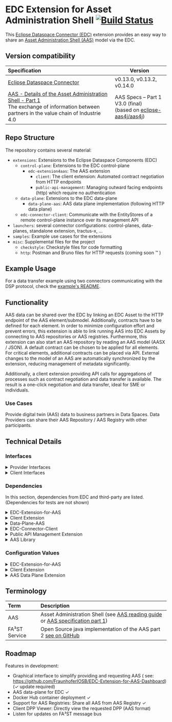 # EDC Extension for Asset Administration Shell [![Build Status](https://github.com/FraunhoferIOSB/EDC-Extension-for-AAS/actions/workflows/gradle.yml/badge.svg)](https://github.com/FraunhoferIOSB/EDC-Extension-for-AAS/actions)

This [Eclipse Dataspace Connector (EDC)](https://github.com/eclipse-dataspaceconnector/DataSpaceConnector) extension
provides an easy way to share
an [Asset Administration Shell (AAS)](https://www.plattform-i40.de/SiteGlobals/IP/Forms/Listen/Downloads/EN/Downloads_Formular.html?cl2Categories_TechnologieAnwendungsbereich_name=Verwaltungsschale)
model via the EDC.

## Version compatibility

| Specification                                                                                                                                                                                                                                                                | Version                                                                                                      |
|:-----------------------------------------------------------------------------------------------------------------------------------------------------------------------------------------------------------------------------------------------------------------------------|--------------------------------------------------------------------------------------------------------------|
| [Eclipse Dataspace Connector](https://github.com/eclipse-dataspaceconnector/DataSpaceConnector)                                                                                                                                                                              | v0.13.0, v0.13.2, v0.14.0                                                                                    |
| [AAS - Details of the Asset Administration Shell - Part 1](https://www.plattform-i40.de/IP/Redaktion/EN/Downloads/Publikation/Details_of_the_Asset_Administration_Shell_Part1_V3.html)<br />The exchange of information between partners in the value chain of Industrie 4.0 | AAS Specs – Part 1 V3.0 (final)<br/>(based on [eclipse-aas4j/aas4j](https://github.com/eclipse-aas4j/aas4j)) |

## Repo Structure

The repository contains several material:
- `extensions`: Extensions to the Eclipse Dataspace Components (EDC)
  - `control-plane`: Extensions to the EDC control-plane
    - `edc-extension4aas`: The AAS extension
      - `client`: The client extension: Automated contract negotiation from HTTP endpoints
      - `public-api-management`: Managing outward facing endpoints (http) which require no authentication
  - `data-plane`: Extensions to the EDC data-plane
    - `data-plane-aas`: AAS data plane implementation (following HTTP data plane)
  - `edc-connector-client`: Communicate with the EntityStores of a remote control-plane instance over its management API
- `launchers`: several connector configurations: control-planes, data-planes, standalone extension, tractus-x, ...
- `samples`: Example use cases for the extensions
- `misc`: Supplemental files for the project
  - `checkstyle`: Checkstyle files for code formatting
  - `http`: Postman and Bruno files for HTTP requests (coming soon :tm: ) 

<!-- ------------------Template Section --------------------------- -->

## Example Usage

For a data transfer example using two connectors communicating with the DSP protocol, check
the [example's README](example/README.md).

## Functionality

AAS data can be shared over the EDC by linking an EDC Asset to the HTTP endpoint of the AAS element/submodel.
Additionally,
contracts have to be defined for each element. In order to minimize configuration effort and prevent errors, this
extension is able to link running AAS into EDC Assets by connecting to AAS repositories or AAS registries. Furthermore,
this
extension can also start an AAS repository by reading an AAS
model (AASX / JSON). A default contract can be chosen to be applied for all elements. For critical elements, additional
contracts can
be placed via API. External changes to the model of an AAS are automatically synchronized by the extension, reducing
management of metadata significantly.

Additionally, a client extension providing API calls for aggregations of processes such as contract negotiation and data
transfer is available. The result is a one-click negotiation and data transfer, ideal for SME or individuals.

### Use Cases

Provide digital twin (AAS) data to business partners in Data Spaces. Data Providers can share their AAS Repository / AAS
Registry with other participants.

## Technical Details

### Interfaces

<details>

<summary>Provider Interfaces</summary>

| HTTP Method | Interface (edc:1234/api/...) ((a) = only for authenticated users) | Parameters ((r) = required)                                                                                                                                                  | Description                                                                                                                                                                                                                                            |
|:------------|:------------------------------------------------------------------|:-----------------------------------------------------------------------------------------------------------------------------------------------------------------------------|:-------------------------------------------------------------------------------------------------------------------------------------------------------------------------------------------------------------------------------------------------------|
| GET         | config (a)                                                        | -                                                                                                                                                                            | Get current extension configuration values.                                                                                                                                                                                                            |
| PATCH       | config (a)                                                        | Body: Updated config values (JSON) (r)                                                                                                                                       | Update config values.                                                                                                                                                                                                                                  |
| POST        | service (a)                                                       | Query Parameter "url"                                                                                                                                                        | Register a standalone AAS service (e.g., FA³ST) to this extension. The service can now be supplied in JSON format with a selection of AAS elements to register and access and usage policies per AAS element. See changelog.md for an example of this. |
| DELETE      | service (a)                                                       | Query Parameter "url" (r)                                                                                                                                                    | Unregister an AAS service (e.g., FA³ST) from this extension, possibly shutting down the service if it has been started internally.                                                                                                                     |
| POST        | registry (a)                                                      | Query Parameter "url" (r)                                                                                                                                                    | Register an AAS registry (e.g., FA³ST) to this extension.                                                                                                                                                                                              |
| DELETE      | registry (a)                                                      | Query Parameter "url" (r)                                                                                                                                                    | Unregister an AAS registry (e.g., FA³ST) from this extension.                                                                                                                                                                                          |
| POST        | environment (a)                                                   | Query Parameters: "environment": Path to AAS environment (r), "port": HTTP communication port of service to be created , "config": Path to an AAS service configuration file | Start a new AAS service internally. If a port is provided explicitly, this port will be used for communications with the AAS service.                                                                                                                  |
| GET         | selfDescription                                                   | Query Parameter "url"                                                                                                                                                        | Return the self-description of all registered services/registries of this extension. If url is defined, return only this self-description.                                                                                                             |

</details>

<details>
<summary>Client Interfaces</summary>

| HTTP Method | Interface (edc:1234/api/automated/...) ((a) = only for authenticated users) | Parameters ((r) = required)                                                                                                                                        | Description                                                                                                                                                                                                                                                                                                                                        |
|:------------|:----------------------------------------------------------------------------|:-------------------------------------------------------------------------------------------------------------------------------------------------------------------|:---------------------------------------------------------------------------------------------------------------------------------------------------------------------------------------------------------------------------------------------------------------------------------------------------------------------------------------------------|
| POST        | negotiate (a)                                                               | Query Parameter "providerUrl": URL (r), Query Parameter "providerId": String (r), Query Parameter "assetId": String (r), Query Parameter "dataDestinationUrl": URL | Perform an automated contract negotiation with a provider (given provider URL and ID) and get the data stored for the specified asset. Optionally, a data destination URL can be specified where the data is sent to instead of the extension's log, or a data address can be provided through the request body which defines the data destination |
| GET         | dataset (a)                                                                 | Query Parameter "providerUrl": URL (r), Query Parameter "assetId": String (r), Query Parameter "providerId": String (r)                                            | Get dataset from the specified provider's catalog that contains the specified asset's policies.                                                                                                                                                                                                                                                    |
| POST        | negotiateContract (a)                                                       | request body: org.eclipse.edc.connector.contract.spi.types.negotiation.ContractRequest (r)                                                                         | Using a contractRequest (JSON in http request body), negotiate a contract. Returns the corresponding agreementId on success.                                                                                                                                                                                                                       |
| GET         | transfer (a)                                                                | Query Parameter "providerUrl": URL (r), Query Parameter "agreementId": String (r), Query Parameter "assetId": String (r), Query Parameter "dataDestinationUrl"     | Submits a data transfer request to the providerUrl. On success, returns the data behind the specified asset. Optionally, a data destination URL can be specified where the data is sent to instead of the extension's log.                                                                                                                         |
| POST        | acceptedPolicies (a)                                                        | request body: List of PolicyDefinitions (JSON) (r)                                                                                                                 | Adds the given PolicyDefinitions to the accepted PolicyDefinitions list (Explanation: On fully automated negotiation, the provider's PolicyDefinition is matched against the consumer's accepted PolicyDefinitions list. If any PolicyDefinition fits the provider's, the negotiation continues.) Returns "OK"-Response if requestBody is valid.   |
| GET         | acceptedPolicies (a)                                                        | -                                                                                                                                                                  | Returns the client extension's accepted policy definitions for fully automated negotiation.                                                                                                                                                                                                                                                        |
| DELETE      | acceptedPolicies (a)                                                        | request body: PolicyDefinition: PolicyDefinition (JSON) (r)                                                                                                        | Updates the client extension's accepted policy definition with the same policyDefinitionId as the request.                                                                                                                                                                                                                                         |
| PUT         | acceptedPolicies (a)                                                        | request body: PolicyDefinitionId: String (JSON) (r)                                                                                                                | Deletes a client extension's accepted policy definition with the same policyDefinitionId as the request.                                                                                                                                                                                                                                           |

</details>

### Dependencies

In this section, dependencies from EDC and third-party are listed. (Dependencies for tests are not shown)
<details>
<summary>EDC-Extension-for-AAS</summary>

| Name                                          | Description                                                                                         |
|:----------------------------------------------|:----------------------------------------------------------------------------------------------------|
| public-api-management (local)                 | Centralized http authentication request filter                                                      |
| aas-lib (local)                               | Provides common objects for AAS data plane and AAS extension                                        |
| de.fraunhofer.iosb.ilt.faaast.service:starter | [FA³ST Service](https://github.com/FraunhoferIOSB/FAAAST-Service) to start AAS services internally. |
| org.eclipse.edc:http-lib                      | OkHttp3 Fields                                                                                      |
| org.eclipse.edc:data-plane-http-spi           | HTTPDataAddress                                                                                     |
| org.eclipse.edc:json-ld-spi                   | Policy action attributes                                                                            |
| org.eclipse.edc:asset-spi                     | EDC Asset                                                                                           |
| org.eclipse.edc:contract-spi                  | EDC Contract/Policy                                                                                 |

</details>
<details>
<summary>Client Extension</summary>  

| Name                                        | Description                                    |
|:--------------------------------------------|:-----------------------------------------------|
| public-api-management (local)               | Centralized http authentication request filter |
| org.eclipse.edc:connector-core              | PolicyService                                  |
| org.eclipse.edc:control-plane-contract      | Observe contract negotiations                  |
| org.eclipse.edc:control-plane-transform     | Type transformers                              |
| org.eclipse.edc:data-plane-http-spi         | HttpDataAddress                                |
| org.eclipse.edc:dsp-catalog-http-dispatcher | EDC constants                                  |
| org.eclipse.edc:json-ld-lib                 | JsonLD expansion                               |

</details>
<details>
<summary>Data-Plane-AAS</summary>

| Name                                      | Description                                                                        |
|:------------------------------------------|:-----------------------------------------------------------------------------------|
| org.eclipse.edc:data-plane-spi            | Data-plane functionality                                                           |
| org.eclipse.edc:lib                       | OkHttp3 Fields + EdcHttpClient implementation                                      |
| org.eclipse.digitaltwin.aas4j:aas4j-model | [Eclipse AAS4J java model](https://github.com/eclipse-aas4j/aas4j/tree/main/model) |

</details>
<details>
<summary>EDC-Connector-Client</summary>

| Name                                    | Description                                                  |
|:----------------------------------------|:-------------------------------------------------------------|
| aas-lib (local)                         | Provides common objects for AAS data plane and AAS extension |
| org.eclipse.edc:asset-spi               | EDC Asset                                                    |
| org.eclipse.edc:contract-spi            | EDC Policy/Contract                                          |
| org.eclipse.edc:transform-lib           | Transformers to / from JSON                                  |
| org.eclipse.edc:control-plane-transform | Transformers to / from JSON                                  |
| org.eclipse.edc:json-ld                 | JSON-LD expansion / compaction                               |
| org.eclipse.edc:runtime-core            | Core services                                                |
| org.eclipse.edc:connector-core          | Core services                                                |

</details>
<details>
<summary>Public API Management Extension</summary>  

| Name                     | Description            |
|:-------------------------|:-----------------------|
| org.eclipse.edc:auth-spi | EDC Authentication SPI |

</details>

<details>
<summary>AAS Library</summary>  

| Name                                      | Description                                                                        |
|:------------------------------------------|:-----------------------------------------------------------------------------------|
| org.eclipse.edc:asset-spi                 | Asset, DataAddress                                                                 |
| org.eclipse.digitaltwin.aas4j:aas4j-model | [Eclipse AAS4J java model](https://github.com/eclipse-aas4j/aas4j/tree/main/model) |

</details>

### Configuration Values

<details>
<summary>EDC-Extension-for-AAS</summary>

| Key (edc.aas.)              | Value Type        | Description                                                                                                                                                                      |
|:----------------------------|:------------------|:---------------------------------------------------------------------------------------------------------------------------------------------------------------------------------|
| allowSelfSignedCertificates | boolean           | Whether to allow self-signed certificates for own AAS services/registries.                                                                                                       |
| defaultAccessPolicyPath     | path              | Path to an access policy file (JSON). This policy will be used as the default access policy for all assets created after the configuration value has been set.                   |
| defaultContractPolicyPath   | path              | Path to a contract policy file (JSON). This policy will be used as the default contract policy for all assets created after the configuration value has been set.                |
| exposeSelfDescription       | boolean           | Whether the Self Description should be exposed on {edc}/api/selfDescription. When set to False, the selfDescription is still available for authenticated requests. Default: True |
| localAASModelPath           | path              | A path to a serialized AAS environment compatible to specification version 3.0RC01 (see: https://github.com/FraunhoferIOSB/FAAAST-Service/blob/main/README.md)                   |
| localAASServiceConfigPath   | path              | Path to AAS config for locally started AAS service. Required, if localAASServicePort is not defined, but localAASModelPath is defined.                                           |
| localAASServicePort         | Open network port | Port to locally created AAS service. Required, if localAASModelPath is defined and localAASServiceConfigPath is not defined.                                                     |
| onlySubmodels               | boolean           | (Provider) Only register submodels of AAS services. Default: True                                                                                                                |
| remoteAasLocation           | URL               | Register a URL of an AAS service (such as FA³ST) that is already running and is conformant with official AAS API specification                                                   |
| useAasDataPlane             | boolean           | Whether to use AAS data plane or HTTP DataPlane to register AAS elements. (Default: False)                                                                                       |
| syncPeriod                  | number in seconds | Time period in which AAS services should be polled for structural changes (added/deleted elements etc.). Default: 50 (seconds).                                                  |

</details>
<details>
<summary>Client Extension</summary>  

| Key (edc.client.)             | Value Type              | Description                                                                                                                                                                   |
|:------------------------------|:------------------------|:------------------------------------------------------------------------------------------------------------------------------------------------------------------------------|
| acceptAllProviderOffers       | boolean                 | Accept any contractOffer offered by all provider connectors on automated contract negotiation (e.g., trusted provider)                                                        |
| acceptedPolicyDefinitionsPath | path                    | Path pointing to a JSON-file containing acceptable PolicyDefinitions for automated contract negotiation in a list (only policies must match in a provider's PolicyDefinition) |
| waitForAgreementTimeout       | whole number in seconds | How long should the extension wait for an agreement when automatically negotiating a contract? Default value is 20(s).                                                        |
| waitForCatalogTimeout         | whole number in seconds | How long should the extension wait for a catalog? Default value is 20(s).                                                                                                     |
| waitForTransferTimeout        | whole number in seconds | How long should the extension wait for a data transfer when automatically negotiating a contract? Default value is 20(s).                                                     |

</details>

<details>
<summary>AAS Data Plane Extension</summary>

| Key (edc.dataplane.aas.)            | Values Type | Description                                                                                                                                   |
|:------------------------------------|:------------|:----------------------------------------------------------------------------------------------------------------------------------------------|
| acceptOwnSelfSignedCertificates     | boolean     | Accept self-signed certificates from own AAS services <u>if the configured EDC is a data provider.</u>                                        |
| acceptForeignSelfSignedCertificates | boolean     | Accept self-signed certificates from ALL AAS services <u>if the configured EDC shall send data to services with self-signed certificates.</u> |

</details>

## Terminology

| Term          | Description                                                                                                                                                                                                                                                                                                        |
|:--------------|:-------------------------------------------------------------------------------------------------------------------------------------------------------------------------------------------------------------------------------------------------------------------------------------------------------------------|
| AAS           | Asset Administration Shell (see [AAS reading guide](https://industrialdigitaltwin.org/wp-content/uploads/2022/11/2022-11-03_IDTA_AAS-Reading-Guide.pdf) or [AAS specification part 1](https://www.plattform-i40.de/IP/Redaktion/DE/Downloads/Publikation/Details_of_the_Asset_Administration_Shell_Part1_V3.html)) |
| FA³ST Service | Open Source java implementation of the AAS part 2 [see on GitHub](https://github.com/FraunhoferIOSB/FAAAST-Service)                                                                                                                                                                                                |

## Roadmap

Features in development:

- Graphical interface to simplify providing and requesting AAS (
  see: https://github.com/FraunhoferIOSB/EDC-Extension-for-AAS-Dashboard) (&#x2713; update required)
- AAS data-plane for EDC &#x2713;
- Docker Hub container deployment &#x2713;
- Support for AAS Registries: Share all AAS from AAS Registry &#x2713;
- Client DPP Viewer: Directly view the requested DPP (AAS format)
- Listen for updates on FA³ST message bus
